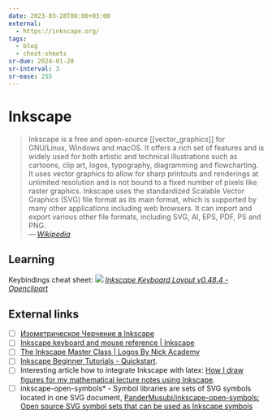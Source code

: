 ```yaml
---
date: 2023-03-28T00:00+03:00
external:
  - https://inkscape.org/
tags:
  - blog
  - cheat-sheets
sr-due: 2024-01-28
sr-interval: 3
sr-ease: 255
---
```


# Inkscape

> Inkscape is a free and open-source [[vector_graphics]] for GNU/Linux, Windows
> and macOS. It offers a rich set of features and is widely used for both
> artistic and technical illustrations such as cartoons, clip art, logos,
> typography, diagramming and flowcharting. It uses vector graphics to allow for
> sharp printouts and renderings at unlimited resolution and is not bound to a
> fixed number of pixels like raster graphics. Inkscape uses the standardized
> Scalable Vector Graphics (SVG) file format as its main format, which is
> supported by many other applications including web browsers. It can import and
> export various other file formats, including SVG, AI, EPS, PDF, PS and PNG.\
> — <cite>[Wikipedia](https://en.wikipedia.org/wiki/Inkscape)</cite>

## Learning

Keybindings cheat sheet: ![](img/Inkscape_keyboard_layout_cheat_sheet.svg)
_[Inkscape Keyboard Layout v0.48.4 - Openclipart](https://openclipart.org/detail/188861/inkscape-keyboard-layout-v0484)_

## External links

- [ ] [Изометрическое Черчение в Inkscape](https://habr.com/en/articles/722566/)
- [ ] [Inkscape keyboard and mouse reference | Inkscape](https://inkscape.org/doc/keys.html)
- [ ] [The Inkscape Master Class | Logos By Nick Academy](https://logosbynick.teachable.com/courses/enrolled/485218)
- [ ] [Inkscape Beginner Tutorials - Quickstart](https://inkscape.org/gallery/=tutorial/inkscape-beginner-tutorials/).
- [ ] Interesting article how to integrate Inkscape with latex:
      [How I draw figures for my mathematical lecture notes using Inkscape](https://castel.dev/post/lecture-notes-2/).
- [ ] inkscape-open-symbols\* - Symbol libraries are sets of SVG symbols located
      in one SVG document,
      [PanderMusubi/inkscape-open-symbols: Open source SVG symbol sets that can be used as Inkscape symbols](https://github.com/PanderMusubi/inkscape-open-symbols)
